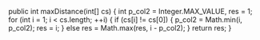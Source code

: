 public int maxDistance(int[] cs) {
int p_col2 = Integer.MAX_VALUE, res = 1;
for (int i = 1; i < cs.length; ++i) {
if (cs[i] != cs[0]) {
p_col2 = Math.min(i, p_col2);
res = i;
}
else
res = Math.max(res, i - p_col2);
}
return res;
}